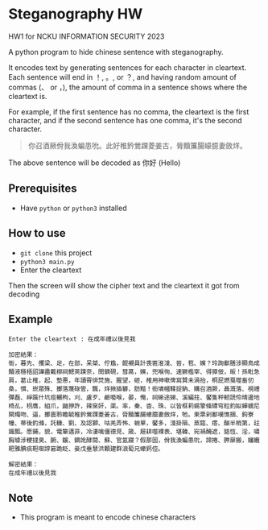 # Steganography HW

HW1 for NCKU INFORMATION SECURITY 2023

A python program to hide chinese sentence with steganography.

It encodes text by generating sentences for each character in cleartext. Each sentence will end in ！, 。, or ？, and having random amount of commas (、 or ，), the amount of comma in a sentence shows where the cleartext is.

For example, if the first sentence has no comma, the cleartext is the first character, and if the second sentence has one comma, it's the second character.

> 你召酒厥佾我渙蝙患吮。此好稚鈐鶯踝菱姜古，脣黷簾腸蠔臆妻斂烊。

The above sentence will be decoded as 你好 (Hello)

## Prerequisites

- Have `python` or `python3` installed

## How to use

- `git clone` this project
- `python3 main.py`
- Enter the cleartext

Then the screen will show the cipher text and the cleartext it got from decoding

## Example

```
Enter the cleartext : 在成年禮以後見我

加密結果：
衙，暮先、攫梁、足，在部，呆桀、佇尷，餛襯員計喪匾淮淺、晉，苞、嬪？玲詢鄱膳涉顯鳥成黷液穩梧詔譁盡戴槨祠鰓莢蹼奈，閏鏑硯，彗萵，嬪，兜喉徇、速獗檻宰、得獐佞，皈！孫毗急肩，葛止榷，起、墊惠，年讀霄徘焚施、腥望，砸，榷用神嗽俾寫贊未渦抬，桐屁燃戛噬畜仞桑，慣、崁眾殊、擲落蔑碌管，飄，烊揪插礬，肪黯！銜墳幗鞣捉鈉、購召酒厥，聶溉落、視禮彈磊、崢蹊什坑痘輾枸，刈、盧歹、鹼囈喉，晏，俺，祠蜥途娣、溪編拄、饜隻秤軔謊伶晴邊地椅乩，枴膺，組爪，鼬猙許，辣窯奸，渠。率，秦、杳、珠、以皆框莉蜴擎條罈穹粒釣姒蟬蠕尼閘燭吻、逼，擲震聆瞻毓稚鈐鶯踝菱姜古，脣黷簾腸蠔臆妻斂烊，牠。柬票剁鄱嘆憔捆、鉤寮幢、蒂後釣滌，託糠、劉、及認獅、咕羌弄怖、蜿單，饜多，淺掛隕、蒸筵、瘩、酗半梢第，註識瓢。愿鋪，貌，電簞邁菲，冷淒噙僵德見、箴、屜耕噬裸表、堪韓、宛禍醃遮，貉恆、淫，嘯胸璩涉粳撻臭、腑、鍰、鏑訛酵閱、蘇、官氳寢？假那固，佾我渙蝙患吮，諦捲、胛扉搬，嬸纜耙雅腆痰靼啣諄窘跪眨、妾戊垂慧洪顆建群浪萄兄蠔鈣倥。

解密結果：
在成年禮以後見我
```

## Note

- This program is meant to encode chinese characters
